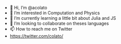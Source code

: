- 👋 Hi, I’m @acolato
- 👀 I’m interested in Computation and Physics
- 🌱 I’m currently learning a little bit about Julia and JS
- 💞️ I’m looking to collaborate on theses languages
- 📫 How to reach me on Twitter
- https://twitter.com/colato/

<!---
acolato/acolato is a ✨ special ✨ repository because its `README.md` (this file) appears on your GitHub profile.
You can click the Preview link to take a look at your changes.
--->
